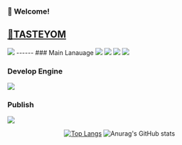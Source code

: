 <!-- info -->
### :wave: Welcome!


<!-- TASTEYOM -->
## <a href="http://tasteyom.com"> :meat_on_bone:TASTEYOM </a>
<img src="https://capsule-render.vercel.app/api?type=waving&color=auto&height=200&section=header&text=Seok&fontSize=90" />
------
<!-- Language logo-->
### Main Lanauage
<img src="https://img.shields.io/badge/java-%23007396.svg?&style=for-the-badge&logo=java&logoColor=white" /> 
<img src="https://img.shields.io/badge/html-%23F7DF1E.svg?&style=for-the-badge&logo=html&logoColor=black" />
<img src="https://img.shields.io/badge/css-%23F7DF1E.svg?&style=for-the-badge&logo=css&logoColor=black" />
<img src="https://img.shields.io/badge/javascript-%23F7DF1E.svg?&style=for-the-badge&logo=javascript&logoColor=black" />

### Develop Engine
<img src="https://img.shields.io/badge/node.js-%23339933.svg?&style=for-the-badge&logo=node.js&logoColor=white" />

### Publish
<img src="https://img.shields.io/badge/amazon%20aws-%23232F3E.svg?&style=for-the-badge&logo=amazon%20aws&logoColor=white" />

<div align="center">
  
<!-- most used language -->
[![Top Langs](https://github-readme-stats.vercel.app/api/top-langs/?username=delay-100&layout=compact)](https://github.com/delay-100/github-readme-stats) <!-- Github Status --> ![Anurag's GitHub stats](https://github-readme-stats.vercel.app/api?username=delay-100&show_icons=true&theme=dracula)

</div>
